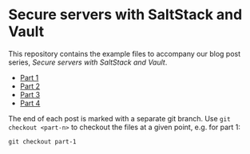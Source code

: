# Secure servers with SaltStack and Vault

This repository contains the example files to accompany our blog post series, *Secure servers with SaltStack and Vault*.

* [Part 1](https://backbeat.tech/blog/secure-servers-with-saltstack-and-vault-part-1)
* [Part 2](https://backbeat.tech/blog/secure-servers-with-saltstack-and-vault-part-2)
* [Part 3](https://backbeat.tech/blog/secure-servers-with-saltstack-and-vault-part-3)
* [Part 4](https://backbeat.tech/blog/secure-servers-with-saltstack-and-vault-part-4)

The end of each post is marked with a separate git branch.
Use `git checkout <part-n>` to checkout the files at a given point, e.g. for part 1:

```
git checkout part-1
```
